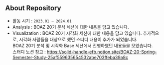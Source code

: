 ## About Repository
* 활동 시기 : ```2023.01 ~ 2024.01```
* Analysis : BOAZ 20기 분석 세션에 대한 내용을 담고 있습니다. <br>
* Visualization : BOAZ 20기 시각화 세션에 대한 내용을 담고 있습니다. 추가적으로, 시각화 사람들을 대상으로 했던 스터디 내용이 추가가 되었습니다.<br>
BOAZ 20기 분석 및 시각화 Base 세션에서 진행하였던 내용들을 모았습니다.<br>
스터디 노션 참고 : https://solid-handle-efb.notion.site/BOAZ-20-Spring-Semester-Study-25af559635654532abe703ffeba39a8c
